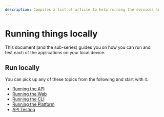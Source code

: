 ```yaml
---
description: Compiles a list of article to help running the services locally
---
```


# Running things locally

This document (and the sub-series) guides you on how you can run and test each of the applications on your local device.

## Run locally

You can pick up any of these topics from the following and start with it.

- [Running the API](running-the-api.md)
- [Running the Web](running-the-web-app.md)
- [Running the CLI](running-the-cli.md)
- [Running the Platform](running-the-platform.md)
- [API Testing](api-testing.md)
